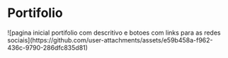 <h1>Portifolio</h1>
![pagina inicial portifolio com descritivo e botoes com links para as redes sociais](https://github.com/user-attachments/assets/e59b458a-f962-436c-9790-286dfc835d81)
